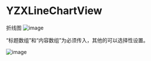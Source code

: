 # YZXLineChartView
折线图
![image](file:///Users/yinxing/Desktop/2016-12-30%2015.36.01.png)

“标题数组”和“内容数组”为必须传入，其他的可以选择性设置。

![image](file:///Users/yinxing/Desktop/2016-12-30%2015.33.34.png)
